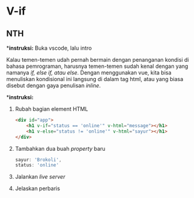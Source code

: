 # V-if

## NTH

***instruksi:** Buka vscode, lalu intro

Kalau temen-temen udah pernah bermain dengan penanganan kondisi di bahasa pemrograman, harusnya temen-temen sudah kenal dengan yang namanya *if, else if, atau else*. Dengan menggunakan vue, kita bisa menuliskan kondisional ini langsung di dalam tag html, atau yang biasa disebut dengan gaya penulisan *inline*.

***instruksi:**

1. Rubah bagian element HTML

    ```html
    <div id="app">
        <h1 v-if="status == 'online'" v-html="message"></h1>
        <h1 v-else="status != 'online'" v-html="sayur"></h1>
    </div>
    ```

2. Tambahkan dua buah *property* baru

    ```js
    sayur: 'Brokoli',
    status: 'online'
    ```

3. Jalankan *live server*

4. Jelaskan perbaris
